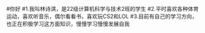 #你好
#1.我叫林诗淇，是22级计算机科学与技术2班的学生
#2.平时喜欢各种体育运动，喜欢听音乐，偶尔看看书，喜欢玩CS2和LOL
#3.目前有自己的学习方向，也正在积极学习这方面知识，慢慢学习慢慢发展自我
